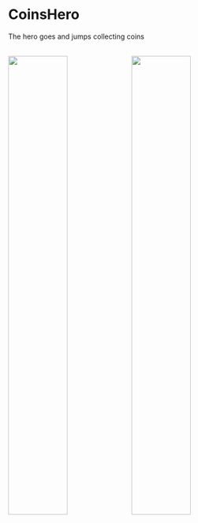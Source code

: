 # CoinsHero


The hero goes and jumps collecting coins

<br />
<image src = "https://github.com/user-attachments/assets/fa67e4f7-a926-486b-90ae-6a557b126b3a" width = 48.8%>
<image src = "https://github.com/user-attachments/assets/c1776338-7940-48e7-9612-72cf80ec4476" width = 48.8%>
